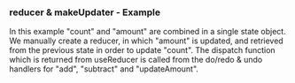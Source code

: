 ### reducer & makeUpdater - Example

In this example "count" and "amount" are combined in a single state object. We manually create a reducer, in which "amount" is updated, and retrieved from the previous state in order to update "count". The dispatch function which is returned from useReducer is called from the do/redo & undo handlers for "add", "subtract" and "updateAmount".

